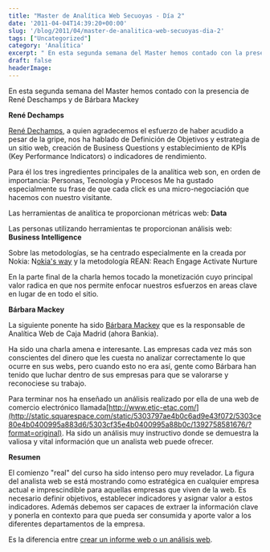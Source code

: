 ```yaml
---
title: "Master de Analítica Web Secuoyas - Día 2"
date: '2011-04-04T14:39:20+00:00'
slug: '/blog/2011/04/master-de-analitica-web-secuoyas-dia-2'
tags: ["Uncategorized"]
category: 'Analítica'
excerpt: " En esta segunda semana del Master hemos contado con la presencia de René Deschamps y de Bárbara Mackey**René Dechamps**[René Dechamps]( a quien agr..."
draft: false
headerImage: 
---
```

 En esta segunda semana del Master hemos contado con la presencia de René Deschamps y de Bárbara Mackey

**René Dechamps**

[René Dechamps](http://www.linkedin.com/in/renedechampsotamendi), a quien agradecemos el esfuerzo de haber acudido a pesar de la gripe, nos ha hablado de Definición de Objetivos y estrategia de un sitio web, creación de Business Questions y establecimiento de KPIs (Key Performance Indicators) o indicadores de rendimiento.

Para él los tres ingredientes principales de la analítica web son, en orden de importancia: Personas, Tecnología y Procesos Me ha gustado especialmente su frase de que cada click es una micro-negociación que hacemos con nuestro visitante.

Las herramientas de analítica te proporcionan métricas web:  **Data**

Las personas utilizando herramientas te proporcionan análisis web: **Business Intelligence**

Sobre las metodologías, se ha centrado especialmente en la creada por Nokia: N[okia's way](http://webanalyse-news.de/wp-content/uploads/2007/04/implementing_wa_nokia.pdf) y la metodología REAN: Reach Engage Activate Nurture

En la parte final de la charla hemos tocado la monetización cuyo principal valor radica en que nos permite enfocar nuestros esfuerzos en areas clave en lugar de en todo el sitio.

**Bárbara Mackey**

La siguiente ponente ha sido [Bárbara Mackey](http://static.squarespace.com/static/5303797ae4b0c6ad9e43f072/5303ce80e4b0400995a883d6/5303cf35e4b0400995a88b0c/1392758581676/?format=original) que es la responsable de Analítica Web de Caja Madrid (ahora Bankia).

Ha sido una charla amena e interesante. Las empresas cada vez más son conscientes del dinero que les cuesta no analizar correctamente lo que ocurre en sus webs, pero cuando esto no era así, gente como Bárbara han tenido que luchar dentro de sus empresas para que se valorarse y reconociese su trabajo.

Para terminar nos ha enseñado un análisis realizado por ella de una web de comercio electrónico llamada[http://www.etic-etac.com/](http://static.squarespace.com/static/5303797ae4b0c6ad9e43f072/5303ce80e4b0400995a883d6/5303cf35e4b0400995a88b0c/1392758581676/?format=original). Ha sido un análisis muy instructivo donde se demuestra la valiosa y vital información que un analista web puede ofrecer.

**Resumen**

El comienzo "real" del curso ha sido intenso pero muy revelador. La figura del analista web se está mostrando como estratégica en cualquier empresa actual e imprescindible para aquellas empresas que viven de la web. Es necesario definir objetivos, establecer indicadores y asignar valor a estos indicadores. Además debemos ser capaces de extraer la información clave y ponerla en contexto para que pueda ser consumida y aporte valor a los diferentes departamentos de la empresa.

Es la diferencia entre [crear un informe web o un análisis web](http://www.kaushik.net/avinash/2011/04/difference-web-reporting-web-analysis.html).
